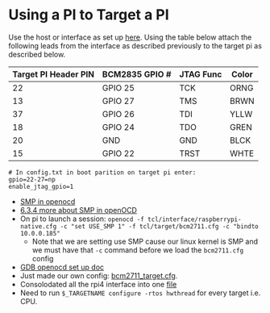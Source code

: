# Using a PI to Target a PI

Use the host or interface as set up [here](./Init_PI_JTAG_Test.md). Using the table below attach the following leads from the interface as described previously to the target pi as described below.

| Target PI Header PIN | BCM2835 GPIO # | JTAG Func | Color |
| --- | --- | --- | --- |
| 22 | GPIO 25 |  TCK | ORNG |
| 13 | GPIO 27 |  TMS | BRWN |
| 37 | GPIO 26 |  TDI | YLLW |
| 18 | GPIO 24 |  TDO | GREN |
| 20 |   GND   |  GND | BLCK |
| 15 | GPIO 22 | TRST | WHTE |

```
# In config.txt in boot parition on target pi enter:
gpio=22-27=np
enable_jtag_gpio=1
```

* [SMP in openocd](https://openocd.org/doc/html/GDB-and-OpenOCD.html#usingopenocdsmpwithgdb)
* [6.3.4 more about SMP in openOCD](https://openocd.org/doc/html/Config-File-Guidelines.html)
* On pi to launch a session: `openocd -f tcl/interface/raspberrypi-native.cfg -c "set USE_SMP 1" -f tcl/target/bcm2711.cfg -c "bindto 10.0.0.185"`
    * Note that we are setting use SMP cause our linux kernel is SMP and we must have that `-c` command before we load the `bcm2711.cfg` config
* [GDB openocd set up doc](https://openocd.org/doc/html/Server-Configuration.html)
* Just made our own config: [bcm2711_target.cfg](./openocd_config/bcm2711_target.cfg).
* Consolodated all the rpi4 interface into one [file](./openocd_config/rpi4_interface.cfg)
* Need to run `$_TARGETNAME configure -rtos hwthread` for every target i.e. CPU.